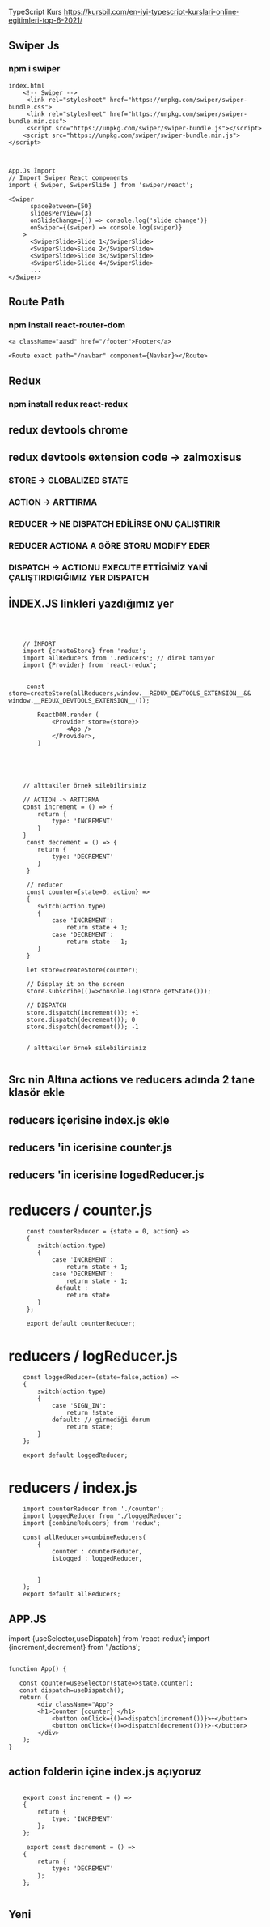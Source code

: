
TypeScript Kurs
https://kursbil.com/en-iyi-typescript-kurslari-online-egitimleri-top-6-2021/

## Swiper Js 
### npm i swiper


```
index.html
    <!-- Swiper -->
     <link rel="stylesheet" href="https://unpkg.com/swiper/swiper-bundle.css">
     <link rel="stylesheet" href="https://unpkg.com/swiper/swiper-bundle.min.css">
     <script src="https://unpkg.com/swiper/swiper-bundle.js"></script>
    <script src="https://unpkg.com/swiper/swiper-bundle.min.js"></script>
    
    

App.Js İmport
// Import Swiper React components
import { Swiper, SwiperSlide } from 'swiper/react';

<Swiper
      spaceBetween={50}
      slidesPerView={3}
      onSlideChange={() => console.log('slide change')}
      onSwiper={(swiper) => console.log(swiper)}
    >
      <SwiperSlide>Slide 1</SwiperSlide>
      <SwiperSlide>Slide 2</SwiperSlide>
      <SwiperSlide>Slide 3</SwiperSlide>
      <SwiperSlide>Slide 4</SwiperSlide>
      ...
</Swiper>
```

## Route Path
### npm install react-router-dom

```
<a className="aasd" href="/footer">Footer</a>
        
<Route exact path="/navbar" component={Navbar}></Route>

```


## Redux
### npm install redux react-redux
## redux devtools chrome

## redux devtools extension code -> zalmoxisus


### STORE -> GLOBALIZED STATE
### ACTION -> ARTTIRMA
### REDUCER -> NE DISPATCH EDİLİRSE ONU ÇALIŞTIRIR
### REDUCER ACTIONA A GÖRE STORU MODIFY EDER

### DISPATCH -> ACTIONU EXECUTE ETTİGİMİZ YANİ ÇALIŞTIRDIGIĞIMIZ YER DISPATCH 


## İNDEX.JS linkleri yazdığımız yer
```
    
 
    
    // İMPORT
    import {createStore} from 'redux';
    import allReducers from '.reducers'; // direk tanıyor
    import {Provider} from 'react-redux';
    
        
     const store=createStore(allReducers,window.__REDUX_DEVTOOLS_EXTENSION__&& window.__REDUX_DEVTOOLS_EXTENSION__());
    
        ReactDOM.render (
            <Provider store={store}>
                <App />
            </Provider>,
        )
    

    
    
    
    // alttakiler örnek silebilirsiniz
    
    // ACTION -> ARTTIRMA
    const increment = () => {
        return {
            type: 'INCREMENT'
        }
    }
     const decrement = () => {
        return {
            type: 'DECREMENT'
        }
     }
     
     // reducer 
     const counter={state=0, action} => 
     {
        switch(action.type)
        {
            case 'INCREMENT':
                return state + 1;
            case 'DECREMENT':
                return state - 1;
        }
     }
     
     let store=createStore(counter);
     
     // Display it on the screen
     store.subscribe(()=>console.log(store.getState()));
     
     // DISPATCH
     store.dispatch(increment()); +1
     store.dispatch(decrement()); 0
     store.dispatch(decrement()); -1
     
     
     / alttakiler örnek silebilirsiniz
     
```

## Src nin Altına actions ve reducers adında 2 tane klasör ekle
## reducers içerisine index.js ekle
## reducers 'in icerisine counter.js
## reducers 'in icerisine logedReducer.js

# reducers / counter.js
```
     const counterReducer = {state = 0, action} => 
     {
        switch(action.type)
        {
            case 'INCREMENT':
                return state + 1;
            case 'DECREMENT':
                return state - 1;
             default :
                return state
        }
     };
     
     export default counterReducer;
```

# reducers / logReducer.js
```
    const loggedReducer=(state=false,action) =>
    {
        switch(action.type) 
        {
            case 'SIGN_IN':
                return !state
            default: // girmediği durum
                return state;
        }
    };
    
    export default loggedReducer;
```

# reducers / index.js
```
    import counterReducer from './counter';
    import loggedReducer from './loggedReducer';
    import {combineReducers} from 'redux';
    
    const allReducers=combineReducers(
        {
            counter : counterReducer,
            isLogged : loggedReducer,
                  
            
        }
    );
    export default allReducers;
```
## APP.JS
import {useSelector,useDispatch} from 'react-redux';
import {increment,decrement} from './actions';
```

function App() {

   const counter=useSelector(state=>state.counter);
   const dispatch=useDispatch();
   return (
        <div className="App">
        <h1>Counter {counter} </h1>
            <button onClick={()=>dispatch(increment())}>+</button>
            <button onClick={()=>dispatch(decrement())}>-</button>
        </div>
    );
}
```

## action folderin içine index.js açıyoruz
```

    export const increment = () => 
    {
        return {
            type: 'INCREMENT'
        };
    };
    
     export const decrement = () => 
    {
        return {
            type: 'DECREMENT'
        };
    };
    
```

## Yeni
